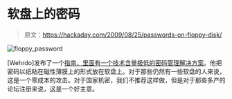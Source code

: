 # 软盘上的密码

> 原文：<https://hackaday.com/2009/08/25/passwords-on-floppy-disk/>

![floppy_password](img/830d688eacf46ca380eeaf49efecc4f2.png "floppy_password")

[Wehrdo]发布了一个[指南，里面有一个技术含量极低的密码管理解决方案](http://www.instructables.com/id/Hide-passwords-in-an-old-floppy-disk/)。他把密码以纸粘在磁性薄膜上的形式放在软盘上。对于那些仍然有一些软盘的人来说，这是一个零成本的攻击。对于国家机密，我们不推荐这样做，但是对于那些多产的论坛注册来说，这是一个好主意。